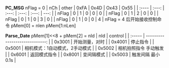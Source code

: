 **PC_MSG**
nFlag = 0
| nCh   | other | 0xFA  | 0x4D  | Ox43  | Ox55 |
| :---- | :---: | :---: | :---: | :---: | ---: |
| nFlag |   0   |   1   |   0   |   0   |    0 |
| nFlag |   0   |   1   |   2   |   0   |    0 |
| nFlag |   0   |   1   |   0   |   3   |    0 |
| nFlag |   0   |   1   |   0   |   0   |    4 |
nFlag = 4 后开始接收控制命令
pMem[0] = nlen
pMem[1:nLen]

**Parse_Date**
pMem[1]<<8 + pMem[2] = nId
| nId    |                        control |
| :----- | -----------------------------: |
| 0x3001 |                 开始测量，对时 |
| 0x4001 |                       停止指令 |
| 0x5001 | 相机模式：1自动模式，2手动模式 |
| 0x5002 |          相机拍照指令 手动触发 |
| 0x6001 |                   返回模式指令 |
| 0x8001 |                     变间隔模式 |
| 0x5003 |              触发间隔 最小0.1s |
